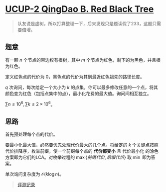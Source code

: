 # [UCUP-2 QingDao B. Red Black Tree](https://contest.ucup.ac/contest/1339/problem/7103)

> 队友说是虚树，所以打算整理一下，后来发现只是题读假了233，这题只需要倍增。

## 题意

有一颗 $n$ 个节点的带边权有根树，其中 $m$ 个节点为红色，剩下的为黑色，并且根为红色。

定义红色点的代价为 $0$，黑色点的代价为其到最近红色祖先的路径长度。

$q$ 次询问，每次给定一个大小为 $k$ 的点集，你可以最多修改任意的一个点，将其颜色变为红色（包括点集中的点），最小化花费的最大值。询问间相互独立。

$\sum n \le 10^6,\sum k \le 2 \times 10^6$。

## 思路

首先预处理每个点的代价。

要最小化最大值，必然要优先处理代价最大的几个点。将给定的 $k$ 个关键点按照代价排降序，枚举前缀，使一个前缀每个点的 **代价都变小** 且 代价最小化 的涂色方案即为它们的LCA。对枚举过程的 $\max\{前缀代价,后缀代价\}$ 取 $\min$ 即为答案。

单次询问复杂度为 $\mathcal{O}(k \log n)$。

> [评测记录](https://contest.ucup.ac/submission/162841)
